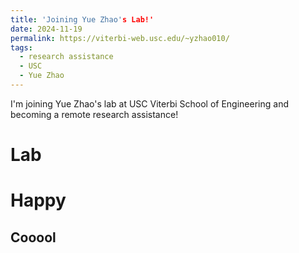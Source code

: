 ```yaml
---
title: 'Joining Yue Zhao's Lab!'
date: 2024-11-19
permalink: https://viterbi-web.usc.edu/~yzhao010/
tags:
  - research assistance
  - USC
  - Yue Zhao
---
```


I'm joining Yue Zhao's lab at USC Viterbi School of Engineering and becoming a remote research assistance! 

Lab
======

Happy
======

Cooool
------